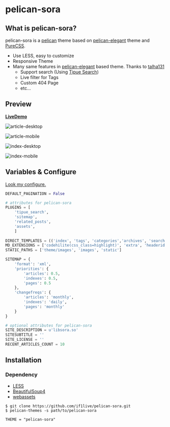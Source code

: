 # pelican-sora

## What is pelican-sora?
pelican-sora is a [pelican][pelican] theme
based on [pelican-elegant][pelican-elegant] theme and [PureCSS][purecss].

* Use LESS, easy to customize
* Responsive Theme
* Many same features in [pelican-elegant][pelican-elegant] based theme. Thanks to [talha131][talha131]
  * Support search (Using [Tipue Search][tipue])
  * Live filter for Tags
  * Custom 404 Page
  * etc...

## Preview
**[LiveDemo](http://libsora.so)**

![article-desktop](https://raw.github.com/if1live/pelican-sora/master/document/article-desktop.png)

![article-mobile](https://raw.github.com/if1live/pelican-sora/master/document/article-mobile.png)

![index-desktop](https://raw.github.com/if1live/pelican-sora/master/document/index-desktop.png)

![index-mobile](https://raw.github.com/if1live/pelican-sora/master/document/index-mobile.png)

## Variables & Configure

[Look my configure.](https://github.com/if1live/libsora.so/blob/master/pelicanconf.py)

```python
DEFAULT_PAGINATION = False

# attributes for pelican-sora
PLUGINS = [
	'tipue_search',
	'sitemap',
	'related_posts',
    'assets',
    ]
	
DIRECT_TEMPLATES = (('index', 'tags', 'categories','archives', 'search', '404'))
MD_EXTENSIONS = ['codehilite(css_class=highlight)', 'extra', 'headerid']
STATIC_PATHS = ['theme/images', 'images', 'static']

SITEMAP = {
    'format': 'xml',
    'priorities': {
        'articles': 0.5,
        'indexes': 0.5,
        'pages': 0.5
    },
    'changefreqs': {
        'articles': 'monthly',
        'indexes': 'daily',
        'pages': 'monthly'
    }
}

# optional attributes for pelican-sora
SITE_DESCRIPTION = u'libsora.so'
SITESUBTITLE = ''
SITE_LICENSE = ''
RECENT_ARTICLES_COUNT = 10
```

## Installation
### Dependency
* [LESS](http://lesscss.org)
* [BeautifulSoup4](https://pypi.python.org/pypi/beautifulsoup4)
* [webassets](https://pypi.python.org/pypi/webassets)

```
$ git clone https://github.com/if1live/pelican-sora.git
$ pelican-themes -s path/to/pelican-sora
```

```
THEME = "pelican-sora"
```

[pelican]: http://blog.getpelican.com/
[purecss]: http://purecss.io/
[talha131]: https://github.com/talha131
[pelican-elegant]: http://oncrashreboot.com/elegant-best-pelican-theme-features
[tipue]: http://www.tipue.com/search/

